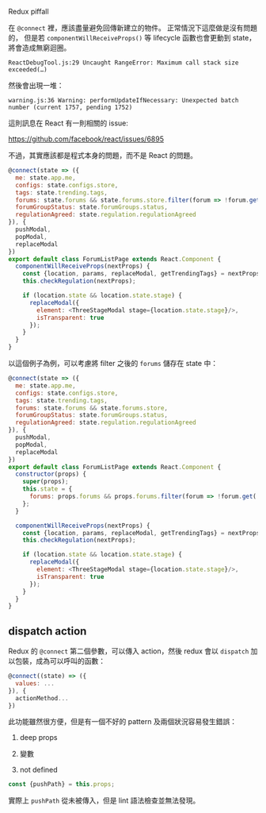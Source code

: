 Redux piffall

在 `@connect` 裡，應該盡量避免回傳新建立的物件。
正常情況下這麼做是沒有問題的，
但是若 `componentWillReceiveProps()` 等 lifecycle 函數也會更動到 state，將會造成無窮迴圈。

```
ReactDebugTool.js:29 Uncaught RangeError: Maximum call stack size exceeded(…)
```

然後會出現一堆：

```
warning.js:36 Warning: performUpdateIfNecessary: Unexpected batch number (current 1757, pending 1752)
```

這則訊息在 React 有一則相關的 issue:

https://github.com/facebook/react/issues/6895

不過，其實應該都是程式本身的問題，而不是 React 的問題。


```js
@connect(state => ({
  me: state.app.me,
  configs: state.configs.store,
  tags: state.trending.tags,
  forums: state.forums && state.forums.store.filter(forum => !forum.get('invisible')),	// filter 之後建立新物件，被判定為 props 已改變
  forumGroupStatus: state.forumGroups.status,
  regulationAgreed: state.regulation.regulationAgreed
}), {
  pushModal,
  popModal,
  replaceModal
})
export default class ForumListPage extends React.Component {
  componentWillReceiveProps(nextProps) {
    const {location, params, replaceModal, getTrendingTags} = nextProps;
    this.checkRegulation(nextProps);

    if (location.state && location.state.stage) {	
      replaceModal({													// 會改變 location.state，進而影響 store，於是又進入 @connect
        element: <ThreeStageModal stage={location.state.stage}/>,
        isTransparent: true
      });
    }
  }
}
```

以這個例子為例，可以考慮將 filter 之後的 `forums` 儲存在 state 中：


```js
@connect(state => ({
  me: state.app.me,
  configs: state.configs.store,
  tags: state.trending.tags,
  forums: state.forums && state.forums.store,
  forumGroupStatus: state.forumGroups.status,
  regulationAgreed: state.regulation.regulationAgreed
}), {
  pushModal,
  popModal,
  replaceModal
})
export default class ForumListPage extends React.Component {
  constructor(props) {
  	super(props);
  	this.state = {
  	  forums: props.forums && props.forums.filter(forum => !forum.get('invisible'))
  	};
  }

  componentWillReceiveProps(nextProps) {
    const {location, params, replaceModal, getTrendingTags} = nextProps;
    this.checkRegulation(nextProps);

    if (location.state && location.state.stage) {	
      replaceModal({
        element: <ThreeStageModal stage={location.state.stage}/>,
        isTransparent: true
      });
    }
  }
}
```

## dispatch action

Redux 的 `@connect` 第二個參數，可以傳入 action，然後 redux 會以 `dispatch` 加以包裝，成為可以呼叫的函數：

```js
@connect((state) => ({
  values: ...
}), {
  actionMethod...
})
```

此功能雖然很方便，但是有一個不好的 pattern 及兩個狀況容易發生錯誤：

1. deep props


2. 變數


3. not defined

```js
const {pushPath} = this.props;
```

實際上 `pushPath` 從未被傳入，但是 lint 語法檢查並無法發現。


